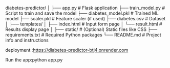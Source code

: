 diabetes-predictor/
│
├── app.py                     # Flask application
├── train_model.py             # Script to train and save the model
├── diabetes_model.pkl         # Trained ML model
├── scaler.pkl                 # Feature scaler (if used)
├── diabetes.csv               # Dataset
│
├── templates/
│   ├── index.html             # Input form page
│   └── result.html            # Results display page
│
├── static/                    # (Optional) Static files like CSS
├── requirements.txt           # Required Python packages
└── README.md                  # Project info and instructions


 deployment :https://diabetes-predictor-btj4.onrender.com

 Run the app:python app.py
